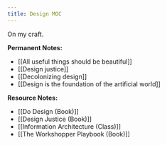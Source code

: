 ```yaml
---
title: Design MOC
---
```

On my craft.

**Permanent Notes:**
+ [[All useful things should be beautiful]]
+ [[Design justice]]
+ [[Decolonizing design]]
+ [[Design is the foundation of the artificial world]]

**Resource Notes:**
+ [[Do Design (Book)]]
+ [[Design Justice (Book)]]
+ [[Information Architecture (Class)]]
+ [[The Workshopper Playbook (Book)]]
